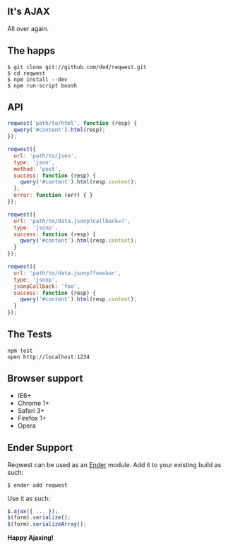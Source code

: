It's AJAX
---------
All over again.

The happs
---------

    $ git clone git://github.com/ded/reqwest.git
    $ cd reqwest
    $ npm install --dev
    $ npm run-script boosh

API
---------

``` js
reqwest('path/to/html', function (resp) {
  qwery('#content').html(resp);
});
```

``` js
reqwest({
  url: 'path/to/json',
  type: 'json',
  method: 'post',
  success: function (resp) {
    qwery('#content').html(resp.content);
  },
  error: function (err) { }
});
```

``` js
reqwest({
  url: 'path/to/data.jsonp?callback=?',
  type: 'jsonp',
  success: function (resp) {
    qwery('#content').html(resp.content);
  }
});
```

``` js
reqwest({
  url: 'path/to/data.jsonp?foo=bar',
  type: 'jsonp',
  jsonpCallback: 'foo',
  success: function (resp) {
    qwery('#content').html(resp.content);
  }
});
```

The Tests
---------
    npm test
    open http://localhost:1234

Browser support
---------------
  * IE6+
  * Chrome 1+
  * Safari 3+
  * Firefox 1+
  * Opera

Ender Support
-------------
Reqwest can be used as an [Ender](http://ender.no.de) module. Add it to your existing build as such:

    $ ender add reqwest

Use it as such:

``` js
$.ajax({ ... });
$(form).serialize();
$(form).serializeArray();
```

**Happy Ajaxing!**
